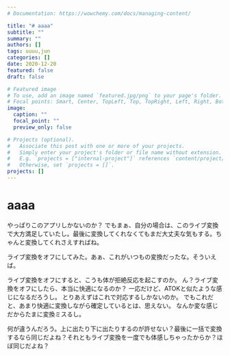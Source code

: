 ```yaml
---
# Documentation: https://wowchemy.com/docs/managing-content/

title: "# aaaa"
subtitle: ""
summary: ""
authors: []
tags: uuuu,jun
categories: []
date: 2020-12-20
featured: false
draft: false

# Featured image
# To use, add an image named `featured.jpg/png` to your page's folder.
# Focal points: Smart, Center, TopLeft, Top, TopRight, Left, Right, BottomLeft, Bottom, BottomRight.
image:
  caption: ""
  focal_point: ""
  preview_only: false

# Projects (optional).
#   Associate this post with one or more of your projects.
#   Simply enter your project's folder or file name without extension.
#   E.g. `projects = ["internal-project"]` references `content/project/deep-learning/index.md`.
#   Otherwise, set `projects = []`.
projects: []
---
```


# aaaa


やっぱりこのアプリしかないのか？
でもまぁ、自分の場合は、このライブ変換で大方満足していたし。最後に変換してくれなくてもまだ大丈夫な気もする。ちゃんと変換してくれさえすればね。

ライブ変換をオフにしてみた。あぁ、これがいつもの変換だったな。そういえば。

ライブ変換をオフにすると、こうも体が拒絶反応を起こすのか。
ん？ライブ変換をオフにしたら、本当に快適になるのか？
一応だけど、ATOKと似たような感じになるだろうし。
とりあえずはこれで対応するしかないのか。
でもこれだと、あまり快適に変換しながら確定しているとは、思えない。
なんか変な感じだからたまに変換ミスるし。

何が違うんだろう。上に出たり下に出たりするのが許せない？最後に一括で変換するなら同じだよね？それともライブ変換を一度でも体感しちゃったからか？ほぼ同じだよね？




